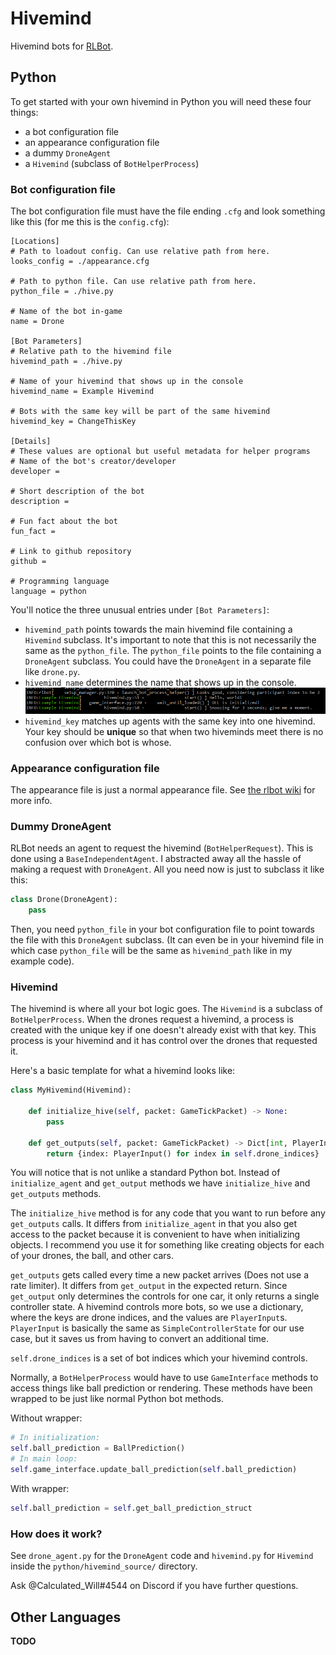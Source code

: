 # Hivemind

Hivemind bots for [RLBot](rlbot.org).

## Python

To get started with your own hivemind in Python you will need these four things:

- a bot configuration file
- an appearance configuration file
- a dummy `DroneAgent`
- a `Hivemind` (subclass of `BotHelperProcess`)

### Bot configuration file

The bot configuration file must have the file ending `.cfg` and look something like this (for me this is the `config.cfg`):

```
[Locations]
# Path to loadout config. Can use relative path from here.
looks_config = ./appearance.cfg

# Path to python file. Can use relative path from here.
python_file = ./hive.py

# Name of the bot in-game
name = Drone

[Bot Parameters]
# Relative path to the hivemind file
hivemind_path = ./hive.py

# Name of your hivemind that shows up in the console
hivemind_name = Example Hivemind

# Bots with the same key will be part of the same hivemind
hivemind_key = ChangeThisKey

[Details]
# These values are optional but useful metadata for helper programs
# Name of the bot's creator/developer
developer = 

# Short description of the bot
description = 

# Fun fact about the bot
fun_fact = 

# Link to github repository
github = 

# Programming language
language = python
```

You'll notice the three unusual entries under `[Bot Parameters]`:

- `hivemind_path` points towards the main hivemind file containing a `Hivemind` subclass. It's important to note that this is not necessarily the same as the `python_file`. The `python_file` points to the file containing a `DroneAgent` subclass. You could have the `DroneAgent` in a separate file like `drone.py`.
- `hivemind_name` determines the name that shows up in the console. ![image](img/console.png)
- `hivemind_key` matches up agents with the same key into one hivemind. Your key should be **unique** so that when two hiveminds meet there is no confusion over 
which bot is whose.

### Appearance configuration file

The appearance file is just a normal appearance file. See [the rlbot wiki](https://github.com/RLBot/RLBot/wiki/Bot-Customization) for more info.

### Dummy DroneAgent

RLBot needs an agent to request the hivemind (`BotHelperRequest`). This is done using a `BaseIndependentAgent`. I abstracted away all the hassle of making a request with `DroneAgent`. All you need now is just to subclass it like this:

```python
class Drone(DroneAgent):
    pass
```

Then, you need `python_file` in your bot configuration file to point towards the file with this `DroneAgent` subclass. (It can even be in your hivemind file in which case `python_file` will be the same as `hivemind_path` like in my example code).

### Hivemind

The hivemind is where all your bot logic goes. The `Hivemind` is a subclass of `BotHelperProcess`. When the drones request a hivemind, a process is created with the unique key if one doesn't already exist with that key. This process is your hivemind and it has control over the drones that requested it.

Here's a basic template for what a hivemind looks like:

```python
class MyHivemind(Hivemind):

    def initialize_hive(self, packet: GameTickPacket) -> None:
        pass

    def get_outputs(self, packet: GameTickPacket) -> Dict[int, PlayerInput]:
        return {index: PlayerInput() for index in self.drone_indices}
```

You will notice that is not unlike a standard Python bot. Instead of `initialize_agent` and `get_output` methods we have `initialize_hive` and `get_outputs` methods. 

The `initialize_hive` method is for any code that you want to run before any `get_outputs` calls. It differs from `initialize_agent` in that you also get access to the packet because it is convenient to have when initializing objects. I recommend you use it for something like creating objects for each of your drones, the ball, and other cars.

`get_outputs` gets called every time a new packet arrives (Does not use a rate limiter). It differs from `get_output` in the expected return. Since `get_output` only determines the controls for one car, it only returns a single controller state. A hivemind controls more bots, so we use a dictionary, where the keys are drone indices, and the values are `PlayerInput`s. `PlayerInput` is basically the same as `SimpleControllerState` for our use case, but it saves us from having to convert an additional time.

`self.drone_indices` is a set of bot indices which your hivemind controls.

Normally, a `BotHelperProcess` would have to use `GameInterface` methods to access things like ball prediction or rendering. These methods have been wrapped to be just like normal Python bot methods.

Without wrapper:
```python
# In initialization:
self.ball_prediction = BallPrediction()
# In main loop:
self.game_interface.update_ball_prediction(self.ball_prediction)
```

With wrapper:
```python
self.ball_prediction = self.get_ball_prediction_struct
```

### How does it work?

See `drone_agent.py` for the `DroneAgent` code and `hivemind.py` for `Hivemind` inside the `python/hivemind_source/` directory. 

Ask @Calculated_Will#4544 on Discord if you have further questions.

## Other Languages

**TODO**